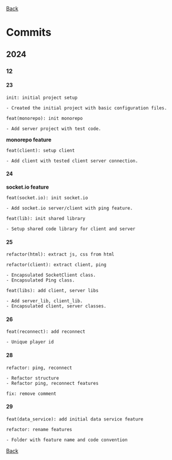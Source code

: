 [Back](index.md)

# Commits

## 2024

### 12

#### 23

```plaintext
init: initial project setup

- Created the initial project with basic configuration files.
```

```plaintext
feat(monorepo): init monorepo

- Add server project with test code.
```

**monorepo feature**

```plaintext
feat(client): setup client

- Add client with tested client server connection.
```

#### 24

**socket.io feature**

```plaintext
feat(socket.io): init socket.io

- Add socket.io server/client with ping feature.
```

```plaintext
feat(lib): init shared library

- Setup shared code library for client and server
```

#### 25

```plaintext
refactor(html): extract js, css from html
```

```plaintext
refactor(client): extract client, ping

- Encapsulated SocketClient class.
- Encapsulated Ping class.
```

```plaintext
feat(libs): add client, server libs

- Add server_lib, client_lib.
- Encapsulated client, server classes.
```

#### 26

```plaintext
feat(reconnect): add reconnect

- Unique player id
```

#### 28

```plaintext
refactor: ping, reconnect

- Refactor structure
- Refactor ping, reconnect features
```

```plaintext
fix: remove comment
```

#### 29

```plaintext
feat(data_service): add initial data service feature
```

```plaintext
refactor: rename features

- Folder with feature name and code convention
```

[Back](index.md)
